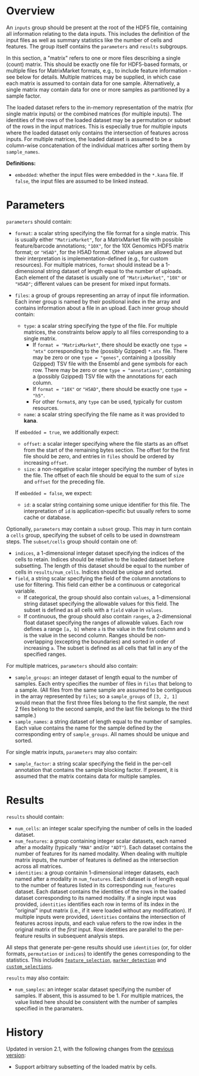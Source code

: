 # Overview

An `inputs` group should be present at the root of the HDF5 file, containing all information relating to the data inputs.
This includes the definition of the input files as well as summary statistics like the number of cells and features.
The group itself contains the `parameters` and `results` subgroups.

In this section, a "matrix" refers to one or more files describing a single (count) matrix.
This should be exactly one file for HDF5-based formats, or multiple files for MatrixMarket formats, e.g., to include feature information - see below for details.
Multiple matrices may be supplied, in which case each matrix is assumed to contain data for one sample.
Alternatively, a single matrix may contain data for one or more samples as partitioned by a sample factor.

The loaded dataset refers to the in-memory representation of the matrix (for single matrix inputs) or the combined matrices (for multiple inputs).
The identities of the rows of the loaded dataset may be a permutation or subset of the rows in the input matrices.
This is especially true for multiple inputs where the loaded dataset only contains the intersection of features across inputs.
For multiple matrices, the loaded dataset is assumed to be a column-wise concatenation of the individual matrices after sorting them by `sample_names`.

**Definitions:**

- `embedded`: whether the input files were embedded in the `*.kana` file.
  If `false`, the input files are assumed to be linked instead.

# Parameters

`parameters` should contain:

- `format`: a scalar string specifying the file format for a single matrix.
  This is usually either `"MatrixMarket"`, for a MatrixMarket file with possible feature/barcode annotations;
  `"10X"`, for the 10X Genomics HDF5 matrix format;
  or `"H5AD"`, for the H5AD format.
  Other values are allowed but their interpretation is implementation-defined (e.g., for custom resources). 
  For multiple matrices, `format` should instead be a 1-dimensional string dataset of length equal to the number of uploads.
  Each element of the dataset is usually one of `"MatrixMarket"`, `"10X"` or `"H5AD"`; 
  different values can be present for mixed input formats.
- `files`: a group of groups representing an array of input file information.
  Each inner group is named by their positional index in the array and contains information about a file in an upload.
  Each inner group should contain:
  - `type`: a scalar string specifying the type of the file.
    For multiple matrices, the constraints below apply to all files corresponding to a single matrix.
    - If `format = "MatrixMarket"`, there should be exactly one `type = "mtx"` corresponding to the (possibly Gzipped) `*.mtx` file.
      There may be zero or one `type = "genes"`, containing a (possibly Gzipped) TSV file with the Ensembl and gene symbols for each row.
      There may be zero or one `type = "annotations"`, containing a (possibly Gzipped) TSV file with the annotations for each column.
    - If `format = "10X"` or `"H5AD"`, there should be exactly one `type = "h5"`.
    - For other `format`s, any `type` can be used, typically for custom resources.
  - `name`: a scalar string specifying the file name as it was provided to **kana**.

  If `embedded = true`, we additionally expect:
  - `offset`: a scalar integer specifying where the file starts as an offset from the start of the remaining bytes section.
    The offset for the first file should be zero, and entries in `files` should be ordered by increasing `offset`.
  - `size`: a non-negative scalar integer specifying the number of bytes in the file.
    The offset of each file should be equal to the sum of `size` and `offset` for the preceding file.

  If `embedded = false`, we expect:
  - `id`: a scalar string containing some unique identifier for this file.
    The interpretation of `id` is application-specific but usually refers to some cache or database.

Optionally, `parameters` may contain a `subset` group.
This may in turn contain a `cells` group, specifying the subset of cells to be used in downstream steps.
The `subset/cells` group should contain one of:

- `indices`, a 1-dimensional integer dataset specifying the indices of the cells to retain.
  Indices should be relative to the loaded dataset before subsetting.
  The length of this dataset should be equal to the number of cells in `results/num_cells`.
  Indices should be unique and sorted.
- `field`, a string scalar specifying the field of the column annotations to use for filtering.
  This field can either be a continuous or categorical variable.
  - If categorical, the group should also contain `values`, 
    a 1-dimensional string dataset specifying the allowable values for this field.
    The subset is defined as all cells with a `field` value in `values`.
  - If continuous, the group should also contain `ranges`,
    a 2-dimensional float dataset specifying the ranges of allowable values.
    Each row defines a range `[a, b]` where `a` is the value in the first column and `b` is the value in the second column.
    Ranges should be non-overlapping (excepting the boundaries) and sorted in order of increasing `a`.
    The subset is defined as all cells that fall in any of the specified ranges.

For multiple matrices, `parameters` should also contain:

- `sample_groups`: an integer dataset of length equal to the number of samples.
  Each entry specifies the number of files in `files` that belong to a sample.
  (All files from the same sample are assumed to be contiguous in the array represented by `files`;
  so a `sample_groups` of `[3, 2, 1]` would mean that the first three files belong to the first sample, 
  the next 2 files belong to the second sample, and the last file belongs to the third sample.)
- `sample_names`: a string dataset of length equal to the number of samples.
  Each value contains the name for the sample defined by the corresponding entry of `sample_groups`.
  All names should be unique and sorted.

For single matrix inputs, `parameters` may also contain:

- `sample_factor`: a string scalar specifying the field in the per-cell annotation that contains the sample blocking factor. 
  If present, it is assumed that the matrix contains data for multiple samples.

# Results

`results` should contain:

- `num_cells`: an integer scalar specifying the number of cells in the loaded dataset.
- `num_features`: a group containing integer scalar datasets, each named after a modality (typically `"RNA"` and/or `"ADT"`).
  Each dataset contains the number of features for its named modality.
  When dealing with multiple matrix inputs, the number of features is defined as the intersection across all matrices.
- `identities`: a group containin 1-dimensional integer datasets, each named after a modality in `num_features`.
  Each dataset is of length equal to the number of features listed in its corresponding `num_features` dataset.
  Each dataset contains the identities of the rows in the loaded dataset corresponding to its named modality.
  If a single input was provided, `identities` identifies each row in terms of its index in the "original" input matrix (i.e., if it were loaded without any modification).
  If multiple inputs were provided, `identities` contains the intersection of features across inputs, and each value refers to the row index in the original matrix of the _first_ input.
  Row identities are parallel to the per-feature results in subsequent analysis steps.

All steps that generate per-gene results should use `identities` (or, for older formats, `permutation` or `indices`) to identify the genes corresponding to the statistics.
This includes [`feature_selection`](../feature_selection/v1_0.md), [`marker_detection`](../marker_detection/v2_0.md) and [`custom_selections`](../custom_selections/v2_1.md).

`results` may also contain:

- `num_samples`: an integer scalar dataset specifying the number of samples.
  If absent, this is assumed to be 1.
  For multiple matrices, the value listed here should be consistent with the number of samples specified in the paramaters.


# History

Updated in version 2.1, with the following changes from the [previous version](v2_0.md):

- Support arbitrary subsetting of the loaded matrix by cells.
